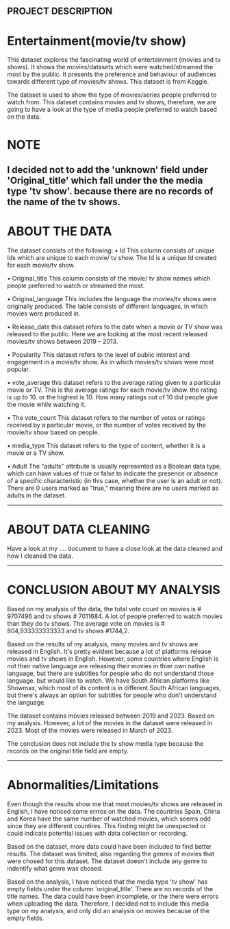 ## PROJECT DESCRIPTION

# Entertainment(movie/tv show)

This dataset explores the fascinating world of entertainment (movies and tv shows). It shows the movies/datasets which were watched/streamed the most by the public. 
It presents the preference and behaviour of audiences towards different type of movies/tv shows.
This dataset is from Kaggle. 

The dataset is used to show the type of movies/series people preferred to watch from. This dataset contains movies and tv shows, therefore, we are going to have a look at the type of media people preferred to watch based on the data.

# NOTE 

I decided not to add the 'unknown' field under 'Original_title' which fall under the the media type 'tv show'. because there are no records of the name of the tv shows.
----------------------------------------------------------------------------------------------------------------------------------------

# ABOUT THE DATA

The dataset consists of the following:
•	Id
This column consists of unique Ids which are unique to each movie/ tv show. The Id is a unique Id created for each movie/tv show.


•	Original_title
This column consists of the movie/ tv show names which people preferred to watch or streamed the most. 



•	Original_language
This includes the language the movies/tv shows were originally produced. The table consists of different languages, in which movies were produced in.


•	Release_date
this dataset refers to the date when a movie or TV show was released to the public. Here we are looking at the most recent released movies/tv shows between 2019 – 2013.


•	Popularity
This dataset refers to the level of public interest and engagement in a movie/tv show. 
As in which movies/tv shows were most popular.

•	vote_average
this dataset refers to the average rating given to a particular movie or TV. This is the average ratings for each movie/tv show.
the rating is up to 10. or the highest is 10.
How many ratings out of 10 did people give the movie while watching it.


•	The vote_count
This dataset refers to the number of votes or ratings received by a particular movie, or the number of votes received by the movie/tv show based on people.



•	media_type
This dataset refers to the type of content, whether it is a movie or a TV show.


•	Adult
The "adults" attribute is usually represented as a Boolean data type, which can have values of true or false to indicate the presence or absence of a specific characteristic (in this case, whether the user is an adult or not).
There are 0 users marked as "true," meaning there are no users marked as adults in the dataset.

-----------------------------------------------------------------------------------------------------------------------------------------

# ABOUT DATA CLEANING

Have a look at my .... document to have a close look at the data cleaned and how I cleaned the data.

-----------------------------------------------------------------------------------------------------------------------------------------

# CONCLUSION ABOUT MY ANALYSIS

Based on my analysis of the data, the total vote count on movies is # 9707496 and tv shows # 7011684. A lot of people preferred to watch movies than they do tv shows. 
The average vote on movies is # 804,933333333333 and tv shows #1744,2.

Based on the results of my analysis,  many movies and tv shows are released in English. It's pretty evident because a lot of platforms release movies and tv shows in English. 
However, some countries where English is not their native language are releasing their movies in thier own native language, but there are subtitles for people who do not understand those language. but would like to watch. 
We have South African platforms like Showmax, which most of its content is in different South African languages, but there's always an option for subtitles for people who don't understand the language.


The dataset contains movies released between 2019 and 2023. Based on my analysis. However, a lot of the movies in the dataset were released in 2023. Most of the movies were released in March of 2023.

The conclusion does not include the tv show media type because the records on the original title field are empty. 

------------------------------------------------------------------------------------------------------------------------------------------

# Abnormalities/Limitations

Even though the results show me that most movies/tv shows are released in English, I have noticed some errros on the data. The countries Spain, China and Korea have the same number of watched movies, which seems odd since they are different countires. This finding might be unexpected or could indicate potential issues with data collection or recording.

Based on the dataset, more data could have been included to find better results. The dataset was limited, also regarding the genres of movies that were chosed for this dataset. The dataset doesn't include any genre to indentify what genre was chosed.

Based on the analysis, I have noticed that the media type 'tv show' has empty fields under the column 'original_title'. There are no records of the title names. The data could have been incomplete, or the there were errors when uploading the data. Therefore, I decided not to include this media type on my analysis, and only did an analysis on movies because of the empty fields.



